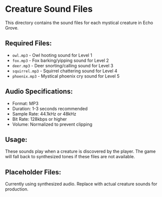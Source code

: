 # Creature Sound Files

This directory contains the sound files for each mystical creature in Echo Grove.

## Required Files:
- `owl.mp3` - Owl hooting sound for Level 1
- `fox.mp3` - Fox barking/yipping sound for Level 2  
- `deer.mp3` - Deer snorting/calling sound for Level 3
- `squirrel.mp3` - Squirrel chattering sound for Level 4
- `phoenix.mp3` - Mystical phoenix cry sound for Level 5

## Audio Specifications:
- Format: MP3
- Duration: 1-3 seconds recommended
- Sample Rate: 44.1kHz or 48kHz
- Bit Rate: 128kbps or higher
- Volume: Normalized to prevent clipping

## Usage:
These sounds play when a creature is discovered by the player. The game will fall back to synthesized tones if these files are not available.

## Placeholder Files:
Currently using synthesized audio. Replace with actual creature sounds for production.